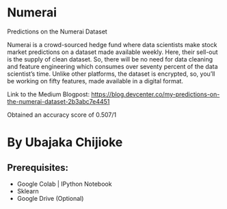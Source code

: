 # Numerai

Predictions on the Numerai Dataset 

Numerai is a crowd-sourced hedge fund where data scientists make stock market predictions on a dataset made available weekly. Here, their sell-out is the supply of clean dataset. So, there will be no need for data cleaning and feature engineering which consumes over seventy percent of the data scientist’s time. Unlike other platforms, the dataset is encrypted, so, you’ll be working on fifty features, made available in a digital format.

Link to the Medium Blogpost: https://blog.devcenter.co/my-predictions-on-the-numerai-dataset-2b3abc7e4451 


Obtained an accuracy score of 0.507/1

# By Ubajaka Chijioke

## Prerequisites:
- Google Colab | IPython Notebook
- Sklearn
- Google Drive (Optional)
